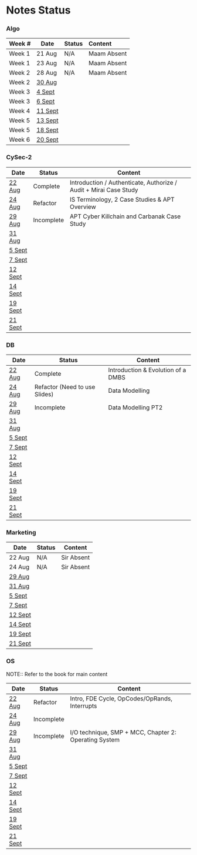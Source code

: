 # Notes Status

### Algo

| Week # | Date                                                       | Status | Content     |
| ------ | ---------------------------------------------------------- | ------ |:----------- |
| Week 1 | 21 Aug                                                     | N/A    | Maam Absent |
| Week 1 | 23 Aug                                                     | N/A    | Maam Absent |
| Week 2 | 28 Aug                                                     | N/A    | Maam Absent |
| Week 2 | [30 Aug](Algo/Algo%2030%20August,%202023.md)               |        |             |
| Week 3 | [4 Sept](Marketing/Marketing%204%20September,%202023.md)   |        |             |
| Week 3 | [6 Sept](Marketing/Marketing%206%20September,%202023.md)   |        |             |
| Week 4 | [11 Sept](Marketing/Marketing%2011%20September,%202023.md) |        |             |
| Week 5 | [13 Sept](Marketing/Marketing%2013%20September,%202023.md) |        |             |
| Week 5 | [18 Sept](Marketing/Marketing%2018%20September,%202023.md) |        |             |
| Week 6 | [20 Sept](Marketing/Marketing%2020%20September,%202023.md) |        |             |

### CySec-2

| Date                                                  | Status     | Content                                                            |
| ----------------------------------------------------- | ---------- | ------------------------------------------------------------------ |
| [22 Aug](CySec-2/CySec2%2022%20August,%202023.md)     | Complete   | Introduction / Authenticate, Authorize / Audit  + Mirai Case Study |
| [24 Aug](CySec-2/CySec2%2024%20August,%202023.md)     | Refactor   | IS Terminology, 2 Case Studies & APT Overview                      |
| [29 Aug](CySec-2/CySec2%2029%20August,%202023.md)     | Incomplete | APT Cyber Killchain and Carbanak Case Study                        |
| [31 Aug](CySec-2/CySec2%2031%20August,%202023.md)     |            |                                                                    |
| [5 Sept](CySec-2/CySec2%205%20September,%202023.md)   |            |                                                                    |
| [7 Sept](CySec-2/CySec2%207%20September,%202023.md)   |            |                                                                    |
| [12 Sept](CySec-2/CySec2%2012%20September,%202023.md) |            |                                                                    |
| [14 Sept](CySec-2/CySec2%2014%20September,%202023.md) |            |                                                                    |
| [19 Sept](CySec-2/CySec2%2019%20September,%202023.md) |            |                                                                    |
| [21 Sept](CySec-2/CySec2%2021%20September,%202023.md) |            |                                                                    |

### DB

| Date                                         | Status                        | Content                            |
| -------------------------------------------- | ----------------------------- | ---------------------------------- |
| [22 Aug](DB/DB%2022%20August,%202023.md)     | Complete                      | Introduction & Evolution of a DMBS |
| [24 Aug](DB/DB%2024%20August,%202023.md)     | Refactor (Need to use Slides) | Data Modelling                     |
| [29 Aug](DB/DB%2029%20August,%202023.md)     | Incomplete                    | Data Modelling PT2                 |
| [31 Aug](DB/DB%2031%20August,%202023.md)     |                               |                                    |
| [5 Sept](DB/DB%205%20September,%202023.md)   |                               |                                    |
| [7 Sept](DB/DB%207%20September,%202023.md)   |                               |                                    |
| [12 Sept](DB/DB%2012%20September,%202023.md) |                               |                                    |
| [14 Sept](DB/DB%2014%20September,%202023.md) |                               |                                    |
| [19 Sept](DB/DB%2019%20September,%202023.md) |                               |                                    |
| [21 Sept](DB/DB%2021%20September,%202023.md) |                               |                                    |

### Marketing

| Date                                                       | Status | Content    |
| ---------------------------------------------------------- | ------ | ---------- |
| 22 Aug                                                     | N/A    | Sir Absent |
| 24 Aug                                                     | N/A    | Sir Absent |
| [29 Aug](Marketing/Marketing%2029%20August,%202023.md)     |        |            |
| [31 Aug](Marketing/Marketing%2031%20August,%202023.md)     |        |            |
| [5 Sept](Marketing/Marketing%205%20September,%202023.md)   |        |            |
| [7 Sept](Marketing/Marketing%207%20September,%202023.md)   |        |            |
| [12 Sept](Marketing/Marketing%2012%20September,%202023.md) |        |            |
| [14 Sept](Marketing/Marketing%2014%20September,%202023.md) |        |            |
| [19 Sept](Marketing/Marketing%2019%20September,%202023.md) |        |            |
| [21 Sept](Marketing/Marketing%2021%20September,%202023.md) |        |            |

### OS

NOTE:: Refer to the book for main content

| Date                                         | Status     | Content                                               |
| -------------------------------------------- | ---------- | ----------------------------------------------------- |
| [22 Aug](OS/OS%2022%20August,%202023.md)     | Refactor   | Intro, FDE Cycle, OpCodes/OpRands, Interrupts         |
| [24 Aug](OS/OS%2024%20August,%202023.md)     | Incomplete |                                                       |
| [29 Aug](OS/OS%2029%20August,%202023.md)     | Incomplete | I/O technique, SMP + MCC, Chapter 2: Operating System | 
| [31 Aug](OS/OS%2031%20August,%202023.md)     |            |                                                       |
| [5 Sept](OS/OS%205%20September,%202023.md)   |            |                                                       |
| [7 Sept](OS/OS%207%20September,%202023.md)   |            |                                                       |
| [12 Sept](OS/OS%2012%20September,%202023.md) |            |                                                       |
| [14 Sept](OS/OS%2014%20September,%202023.md) |            |                                                       |
| [19 Sept](OS/OS%2019%20September,%202023.md) |            |                                                       |
| [21 Sept](OS/OS%2021%20September,%202023.md) |            |                                                       |
